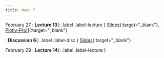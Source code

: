 ```yaml
---
title: Week 7
---
```


February 27
: **Lecture 13**{: .label .label-lecture } [Slides](https://docs.google.com/presentation/d/1SjRXhUwnfv-p-savkjW3AjKzFiZJh6NjCTi3AsJw4_o/edit?usp=sharing){:target="_blank"}, [Plotly-Proj1](https://data100.datahub.berkeley.edu/hub/user-redirect/git-pull?repo=https%3A%2F%2Fgithub.com%2FUCB-Econ-148%2Fecon148-sp24&branch=main&urlpath=lab%2Ftree%2Fecon148-sp24%2Flec%2FLec7.1%2FPlotly_Demo_Proj1.ipynb){:target="_blank"}


: **Discussion 6**{: .label .label-disc } [Slides](https://docs.google.com/presentation/d/1qqIydnYaXj0Fmv2uhUovxWlQ9fciOrIPtZ8MR7VH-VA/edit?usp=sharing){:target="_blank"}


February 29
: **Lecture 14**{: .label .label-lecture }


